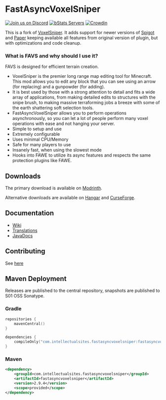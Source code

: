 # FastAsyncVoxelSniper

[![Join us on Discord](https://img.shields.io/discord/268444645527126017.svg?label=&logo=discord&logoColor=ffffff&color=7389D8&labelColor=6A7EC2)](https://discord.gg/intellectualsites)
[![bStats Servers](https://img.shields.io/bstats/servers/6405)](https://bstats.org/plugin/bukkit/FastAsyncVoxelSniper/6405)
[![Crowdin](https://badges.crowdin.net/e/387f461acd0dfa902cb510bc3da3e0e3/localized.svg)](https://intellectualsites.crowdin.com/fastasyncvoxelsniper)

This is a fork of [VoxelSniper](https://github.com/TVPT/VoxelSniper). It adds support for newer versions of [Spigot](https://www.spigotmc.org/) and [Paper](https://papermc.io/) keeping available all features from original version of plugin, but with optimizations and code cleanup.

### What is FAVS and why should I use it?

FAVS is designed for efficient terrain creation.

- VoxelSniper is the premier long range map editing tool for Minecraft. This mod allows you to edit any block that you can see using an arrow (for replacing) and a gunpowder (for adding).
- It is best used by those with a strong attention to detail and 
  fits a wide array of applications, from making detailed edits to structures with the snipe brush, to making massive terraforming jobs a breeze with some of the earth shattering soft selection tools.
- FastAsyncVoxelSniper allows you to perform operations asynchronously, so you can let a lot of people perform many voxel 
  operations with ease and not hanging your server.
- Simple to setup and use
- Extremely configurable
- Uses minimal CPU/Memory
- Safe for many players to use
- Insanely fast, when using the slowest mode
- Hooks into FAWE to utilize its async features and respects the same protection plugins like FAWE.

## Downloads

The primary download is available on [Modrinth](https://modrinth.com/plugin/fastasyncvoxelsniper/).

Alternative downloads are available on [Hangar](https://hangar.papermc.io/IntellectualSites/FastAsyncVoxelSniper) and 
[CurseForge](https://www.curseforge.com/minecraft/bukkit-plugins/favs).

## Documentation

* [Wiki](https://intellectualsites.github.io/fastasyncvoxelsniper-documentation/)
* [Translations](https://intellectualsites.crowdin.com/fastasyncvoxelsniper)
* [JavaDocs](https://intellectualsites.github.io/fastasyncvoxelsniper-javadocs/)

## Contributing
See [here](https://github.com/IntellectualSites/.github/blob/main/CONTRIBUTING.md)

## Maven Deployment
Releases are published to the central repository, snapshots are published to S01 OSS Sonatype.

### Gradle
```kotlin
repositories {
    mavenCentral()
}

dependencies {
    compileOnly("com.intellectualsites.fastasyncvoxelsniper:fastasyncvoxelsniper:2.9.4")
}
```

### Maven
```xml
<dependency>
    <groupId>com.intellectualsites.fastasyncvoxelsniper</groupId>
    <artifactId>fastasyncvoxelsniper</artifactId>
    <version>2.9.4</version>
    <scope>provided</scope>
</dependency>
```

